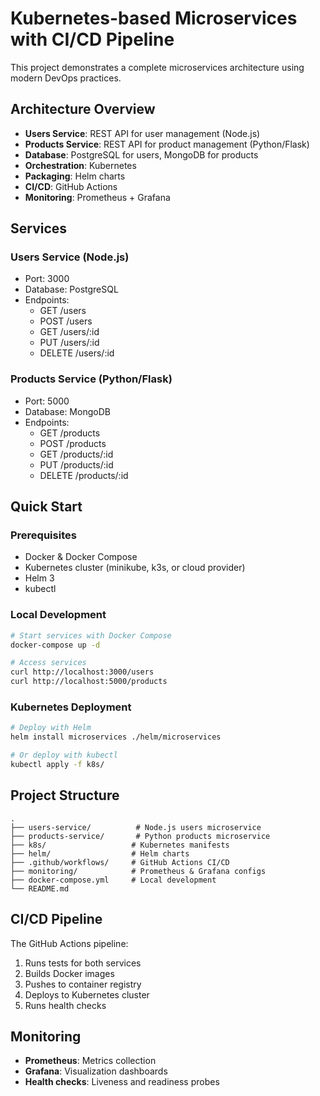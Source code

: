 # Kubernetes-based Microservices with CI/CD Pipeline

This project demonstrates a complete microservices architecture using modern DevOps practices.

## Architecture Overview

- **Users Service**: REST API for user management (Node.js)
- **Products Service**: REST API for product management (Python/Flask)
- **Database**: PostgreSQL for users, MongoDB for products
- **Orchestration**: Kubernetes
- **Packaging**: Helm charts
- **CI/CD**: GitHub Actions
- **Monitoring**: Prometheus + Grafana

## Services

### Users Service (Node.js)
- Port: 3000
- Database: PostgreSQL
- Endpoints:
  - GET /users
  - POST /users
  - GET /users/:id
  - PUT /users/:id
  - DELETE /users/:id

### Products Service (Python/Flask)
- Port: 5000
- Database: MongoDB
- Endpoints:
  - GET /products
  - POST /products
  - GET /products/:id
  - PUT /products/:id
  - DELETE /products/:id

## Quick Start

### Prerequisites
- Docker & Docker Compose
- Kubernetes cluster (minikube, k3s, or cloud provider)
- Helm 3
- kubectl

### Local Development
```bash
# Start services with Docker Compose
docker-compose up -d

# Access services
curl http://localhost:3000/users
curl http://localhost:5000/products
```

### Kubernetes Deployment
```bash
# Deploy with Helm
helm install microservices ./helm/microservices

# Or deploy with kubectl
kubectl apply -f k8s/
```

## Project Structure
```
.
├── users-service/          # Node.js users microservice
├── products-service/       # Python products microservice
├── k8s/                   # Kubernetes manifests
├── helm/                  # Helm charts
├── .github/workflows/     # GitHub Actions CI/CD
├── monitoring/            # Prometheus & Grafana configs
├── docker-compose.yml     # Local development
└── README.md
```

## CI/CD Pipeline

The GitHub Actions pipeline:
1. Runs tests for both services
2. Builds Docker images
3. Pushes to container registry
4. Deploys to Kubernetes cluster
5. Runs health checks

## Monitoring

- **Prometheus**: Metrics collection
- **Grafana**: Visualization dashboards
- **Health checks**: Liveness and readiness probes
